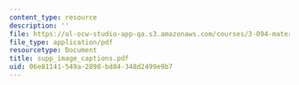 ```yaml
---
content_type: resource
description: ''
file: https://ol-ocw-studio-app-qa.s3.amazonaws.com/courses/3-094-materials-in-human-experience-spring-2004/06e81141549a2898bd84348d2499e9b7_supp_image_captions.pdf
file_type: application/pdf
resourcetype: Document
title: supp_image_captions.pdf
uid: 06e81141-549a-2898-bd84-348d2499e9b7
---
```

